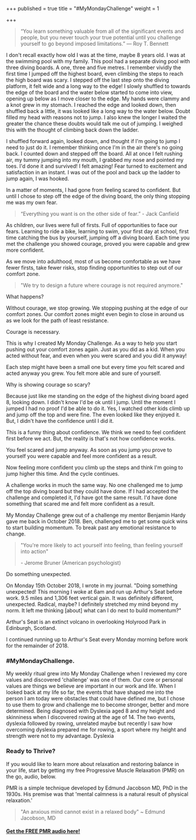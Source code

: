 +++
published = true
title = "#MyMondayChallenge"
weight = 1

+++
> “You learn something valuable from all of the significant events and people, but you never touch your true potential until you challenge yourself to go beyond imposed limitations.”
> ― Roy T. Bennett

I don't recall exactly how old I was at the time, maybe 8 years old. I was at the swimming pool with my family. This pool had a separate diving pool with three diving boards. A one, three and five metres. I remember vividly the first time I jumped off the highest board, even climbing the steps to reach the high board was scary. I stepped off the last step onto the diving platform, it felt wide and a long way to the edge! I slowly shuffled to towards the edge of the board and the water below started to come into view, opening up below as I move closer to the edge. My hands were clammy and a knot grew in my stomach. I reached the edge and looked down, then shuffled back a little, it was looked like a long way to the water below. Doubt filled my head with reasons not to jump. I also knew the longer I waited the greater the chance these doubts would talk me out of jumping. I weighed this with the thought of climbing back down the ladder.

I shuffled forward again, looked down, and thought if I'm going to jump I need to just do it. I remember thinking once I'm in the air there's no going back. I counted down and stepped off the board. All at once I felt rushing air, my tummy jumping into my mouth, I grabbed my nose and pointed my toes. I'd done it and survived! I felt amazing! Fear turned to excitement and satisfaction in an instant. I was out of the pool and back up the ladder to jump again, I was hooked.

In a matter of moments, I had gone from feeling scared to confident. But until I chose to step off the edge of the diving board, the only thing stopping me was my own fear.

> “Everything you want is on the other side of fear.”    - Jack Canfield

As children, our lives were full of firsts. Full of opportunities to face our fears. Learning to ride a bike, learning to swim, your first day at school, first time catching the bus by yourself, jumping off a diving board.
Each time you met the challenge you showed courage, proved you were capable and grew more confident.

As we move into adulthood, most of us become comfortable as we have fewer firsts, take fewer risks, stop finding opportunities to step out of our comfort zone.

> "We try to design a future where courage is not required anymore."

What happens?

Without courage, we stop growing. We stopping pushing at the edge of our comfort zones. Our comfort zones might even begin to close in around us as we look for the path of least resistance.

Courage is necessary.

This is why I created My Monday Challenge. As a way to help you start pushing out your comfort zones again. Just as you did as a kid. When you acted without fear, and even when you were scared and you did it anyway!

Each step might have been a small one but every time you felt scared and acted anyway you grew. You felt more able and sure of yourself.

Why is showing courage so scary?

Because just like me standing on the edge of the highest diving board aged 8, looking down. I didn't know I'd be ok until I jump. Until the moment I jumped I had no proof I'd be able to do it. Yes, I watched other kids climb up and jump off the top and were fine. The even looked like they enjoyed it. But, I didn't have the confidence until I did it.

This is a funny thing about confidence. We think we need to feel confident first before we act. But, the reality is that's not how confidence works.

You feel scared and jump anyway. As soon as you jump you prove to yourself you were capable and feel more confident as a result.

Now feeling more confident you climb up the steps and think I'm going to jump higher this time. And the cycle continues.

A challenge works in much the same way. No one challenged me to jump off the top diving board but they could have done. If I had accepted the challenge and completed it, I'd have got the same result. I'd have done something that scared me and felt more confident as a result.

My Monday Challenge grew out of a challenge my mentor Benjamin Hardy gave me back in October 2018. Ben, challenged me to get some quick wins to start building momentum. To break past any emotional resistance to change.

> "You're more likely to act yourself into feeling, than feeling yourself into action"
>
> \- Jerome Bruner (American psychologist)

Do something unexpected.

On Monday 15th October 2018, I wrote in my journal.
"Doing something unexpected! This morning I woke at 6am and run up Arthur's Seat before work. 9.5 miles and 1,306 feet vertical gain. It was definitely different, unexpected. Radical, maybe?
I definitely stretched my mind beyond my norm. It left me thinking \[about\] what can I do next to build momentum?"

Arthur's Seat is an extinct volcano in overlooking Holyrood Park in Edinburgh, Scotland.

I continued running up to Arthur's Seat every Monday morning before work for the remainder of 2018.

### #MyMondayChallenge.

My weekly ritual grew into My Monday Challenge when I reviewed my core values and discovered 'challenge' was one of them. Our core or personal values are things we believe are important in our work and life. When I looked back at my life so far, the events that have shaped me into the person I am today were obstacles that could have defined me, but I chose to use them to grow and challenge me to become stronger, better and more determined. Being diagnosed with Dyslexia aged 8 and my height and skinniness when I discovered rowing at the age of 14. The two events, dyslexia followed by rowing, unrelated maybe but recently I saw how overcoming dyslexia prepared me for rowing, a sport where my height and strength were not to my advantage. Dyslexia 

### Ready to Thrive?

If you would like to learn more about relaxation and restoring balance in your life, start by getting my free Progressive Muscle Relaxation (PMR) on the go, audio, below.

PMR is a simple technique developed by Edmund Jacobson MD, PhD in the 1930s. His premise was that 'mental calmness is a natural result of physical relaxation.'

> "An anxious mind cannot exist in a relaxed body" \~ Edmund Jacobson, MD

#### [Get the FREE PMR audio here!](https://fearextinguishers.com/)